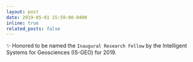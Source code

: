```yaml
---
layout: post
date: 2019-05-01 15:59:00-0400
inline: true
related_posts: false
---
```


:sparkles: Honored to be named the `Inaugural Research Fellow` by the Intelligent Systems for Geosciences (IS-GEO) for 2019.
